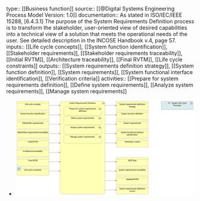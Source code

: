 type:: [[Business function]]
source:: [[@Digital Systems Engineering Process Model Version: 1.0]]
documentation:: As stated in ISO/IEC/IEEE 15288, [6.4.3.1] The purpose of the System Requirements Definition process is to transform the stakeholder, user-oriented view of desired capabilities into a technical view of a solution that meets the operational needs of the user.  See detailed description in the INCOSE Handbook v.4, page 57.
inputs:: [[Life cycle concepts]], [[System function identification]], [[Stakeholder requirements]], [[Stakeholder requirements traceability]], [[Initial RVTM]], [[Architecture traceability]], [[Final RVTM]], [[Life cycle constraints]]
outputs:: [[System requirements definition strategy]], [[System function definition]], [[System requirements]], [[System functional interface identification]], [[Verification criteria]]
activities:: [[Prepare for system requirements definition]], [[Define system requirements]], [[Analyze system requirements]], [[Manage system requirements]]

- ![image.png](../assets/image_1689426307900_0.png)